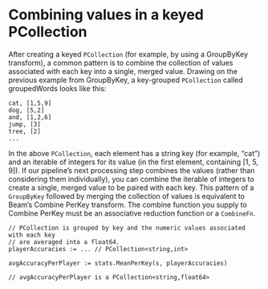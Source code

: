 # Combining values in a keyed PCollection

After creating a keyed `PCollection` (for example, by using a GroupByKey transform), a common pattern is to combine the collection of values associated with each key into a single, merged value. Drawing on the previous example from GroupByKey, a key-grouped `PCollection` called groupedWords looks like this:

```
cat, [1,5,9]
dog, [5,2]
and, [1,2,6]
jump, [3]
tree, [2]
...
```

In the above `PCollection`, each element has a string key (for example, “cat”) and an iterable of integers for its value (in the first element, containing [1, 5, 9]). If our pipeline’s next processing step combines the values (rather than considering them individually), you can combine the iterable of integers to create a single, merged value to be paired with each key. This pattern of a `GroupByKey` followed by merging the collection of values is equivalent to Beam’s Combine PerKey transform. The combine function you supply to Combine PerKey must be an associative reduction function or a `CombineFn`.
```
// PCollection is grouped by key and the numeric values associated with each key
// are averaged into a float64.
playerAccuracies := ... // PCollection<string,int>

avgAccuracyPerPlayer := stats.MeanPerKey(s, playerAccuracies)

// avgAccuracyPerPlayer is a PCollection<string,float64>
```